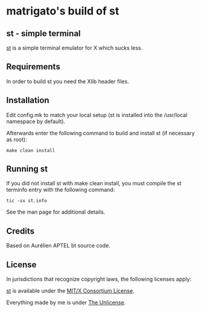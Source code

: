 matrigato's build of st
============================

st - simple terminal
--------------------
[st](https://st.suckless.org/) is a simple terminal emulator for X which sucks less.


Requirements
------------
In order to build st you need the Xlib header files.


Installation
------------
Edit config.mk to match your local setup (st is installed into
the /usr/local namespace by default).

Afterwards enter the following command to build and install st (if
necessary as root):

	make clean install


Running st
----------
If you did not install st with make clean install, you must compile
the st terminfo entry with the following command:

	tic -sx st.info

See the man page for additional details.

Credits
-------
Based on Aurélien APTEL <aurelien dot aptel at gmail dot com> bt source code.

License
------------
In jurisdictions that recognize copyright laws, the following licenses apply:

[st](https://git.suckless.org/st/) is available under the [MIT/X Consortium License](LICENSES/MIT).

Everything made by me is under [The Unlicense](LICENSES/UNLICENSE).
